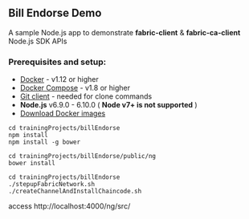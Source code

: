 ## Bill Endorse Demo

A sample Node.js app to demonstrate **__fabric-client__** & **__fabric-ca-client__** Node.js SDK APIs

### Prerequisites and setup:

* [Docker](https://www.docker.com/products/overview) - v1.12 or higher
* [Docker Compose](https://docs.docker.com/compose/overview/) - v1.8 or higher
* [Git client](https://git-scm.com/downloads) - needed for clone commands
* **Node.js** v6.9.0 - 6.10.0 ( __Node v7+ is not supported__ )
* [Download Docker images](http://hyperledger-fabric.readthedocs.io/en/latest/samples.html#binaries)

```
cd trainingProjects/billEndorse 
npm install
npm install -g bower

cd trainingProjects/billEndorse/public/ng
bower install

cd trainingProjects/billEndorse 
./stepupFabricNetwork.sh
./createChannelAndInstallChaincode.sh
```

access http://localhost:4000/ng/src/
